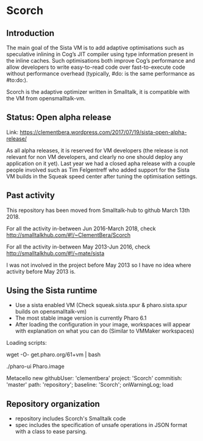 # Scorch

## Introduction

The main goal of the Sista VM is to add adaptive optimisations such as speculative inlining in Cog’s JIT compiler using type information present in the inline caches. Such optimisations both improve Cog’s performance and allow developers to write easy-to-read code over fast-to-execute code without performance overhead (typically, #do: is the same performance as #to:do:).

Scorch is the adaptive optimizer written in Smalltalk, it is compatible with the VM from opensmalltalk-vm.

## Status: Open alpha release

Link: https://clementbera.wordpress.com/2017/07/19/sista-open-alpha-release/

As all alpha releases, it is reserved for VM developers (the release is not relevant for non VM developers, and clearly no one should deploy any application on it yet). Last year we had a closed apha release with a couple people involved such as Tim Felgentreff who added support for the Sista VM builds in the Squeak speed center after tuning the optimisation settings.

## Past activity

This repository has been moved from Smalltalk-hub to github March 13th 2018.

For all the activity in-between Jun 2016-March 2018, check http://smalltalkhub.com/#!/~ClementBera/Scorch

For all the activity in-between May 2013-Jun 2016, check http://smalltalkhub.com/#!/~mate/sista

I was not involved in the project before May 2013 so I have no idea where activity before May 2013 is.

## Using the Sista runtime

- Use a sista enabled VM (Check squeak.sista.spur & pharo.sista.spur builds on opensmalltalk-vm)
- The most stable image version is currently Pharo 6.1
- After loading the configuration in your image, workspaces will appear with explanation on what you can do (Similar to VMMaker workspaces)

Loading scripts:

wget -O- get.pharo.org/61+vm | bash

./pharo-ui Pharo.image

Metacello new
        githubUser: 'clementbera' project: 'Scorch' commitish: 'master' path: 'repository';
        baseline: 'Scorch';
        onWarningLog;
        load	

## Repository organization

- repository includes Scorch's Smalltalk code
- spec includes the specification of unsafe operations in JSON format with a class to ease parsing.